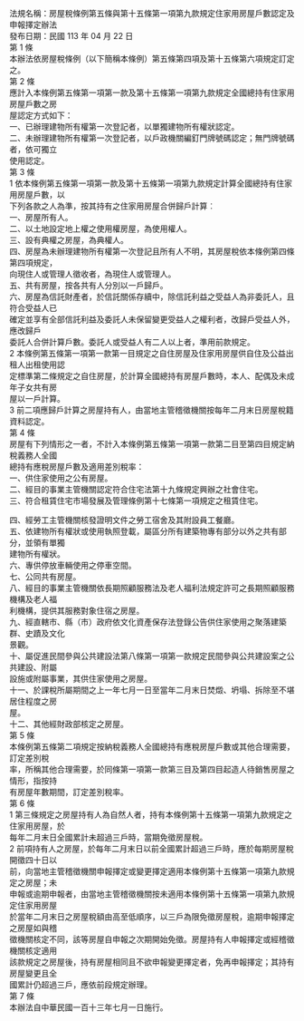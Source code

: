 法規名稱：房屋稅條例第五條與第十五條第一項第九款規定住家用房屋戶數認定及申報擇定辦法  
發布日期：民國 113 年 04 月 22 日  
第 1 條  
本辦法依房屋稅條例（以下簡稱本條例）第五條第四項及第十五條第六項規定訂定之。  
第 2 條  
應計入本條例第五條第一項第一款及第十五條第一項第九款規定全國總持有住家用房屋戶數之房  
屋認定方式如下：  
一、已辦理建物所有權第一次登記者，以單獨建物所有權狀認定。  
二、未辦理建物所有權第一次登記者，以戶政機關編釘門牌號碼認定；無門牌號碼者，依可獨立  
使用認定。  
第 3 條  
1 依本條例第五條第一項第一款及第十五條第一項第九款規定計算全國總持有住家用房屋戶數，以  
下列各款之人為準，按其持有之住家用房屋合併歸戶計算︰  
一、房屋所有人。  
二、以土地設定地上權之使用權房屋，為使用權人。  
三、設有典權之房屋，為典權人。  
四、房屋為未辦理建物所有權第一次登記且所有人不明，其房屋稅依本條例第四條第四項規定，  
向現住人或管理人徵收者，為現住人或管理人。  
五、共有房屋，按各共有人分別以一戶歸戶。  
六、房屋為信託財產者，於信託關係存續中，除信託利益之受益人為非委託人，且符合受益人已  
確定並享有全部信託利益及委託人未保留變更受益人之權利者，改歸戶受益人外，應改歸戶  
委託人合併計算戶數。委託人或受益人有二人以上者，準用前款規定。  
2 本條例第五條第一項第一款第一目規定之自住房屋及住家用房屋供自住及公益出租人出租使用認  
定標準第二條規定之自住房屋，於計算全國總持有房屋戶數時，本人、配偶及未成年子女共有房  
屋以一戶計算。  
3 前二項應歸戶計算之房屋持有人，由當地主管稽徵機關按每年二月末日房屋稅籍資料認定。  
第 4 條  
房屋有下列情形之一者，不計入本條例第五條第一項第一款第二目至第四目規定納稅義務人全國  
總持有應稅房屋戶數及適用差別稅率：  
一、供住家使用之公有房屋。  
二、經目的事業主管機關認定符合住宅法第十九條規定興辦之社會住宅。  
三、符合租賃住宅市場發展及管理條例第十七條第一項規定之租賃住宅。  


四、經勞工主管機關核發證明文件之勞工宿舍及其附設員工餐廳。  
五、依建物所有權狀或使用執照登載，屬區分所有建築物專有部分以外之共有部分，並領有單獨  
建物所有權狀。  
六、專供停放車輛使用之停車空間。  
七、公同共有房屋。  
八、經目的事業主管機關依長期照顧服務法及老人福利法規定許可之長期照顧服務機構及老人福  
利機構，提供其服務對象住宿之房屋。  
九、經直轄市、縣（市）政府依文化資產保存法登錄公告供住家使用之聚落建築群、史蹟及文化  
景觀。  
十、屬促進民間參與公共建設法第八條第一項第一款規定民間參與公共建設案之公共建設、附屬  
設施或附屬事業，其供住家使用之房屋。  
十一、於課稅所屬期間之上一年七月一日至當年二月末日焚燬、坍塌、拆除至不堪居住程度之房  
屋。  
十二、其他經財政部核定之房屋。  
第 5 條  
本條例第五條第二項規定按納稅義務人全國總持有應稅房屋戶數或其他合理需要，訂定差別稅  
率，所稱其他合理需要，於同條第一項第一款第三目及第四目起造人待銷售房屋之情形，指按持  
有房屋年數期間，訂定差別稅率。  
第 6 條  
1 第三條規定之房屋持有人為自然人者，持有本條例第十五條第一項第九款規定之住家用房屋，於  
每年二月末日全國累計未超過三戶時，當期免徵房屋稅。  
2 前項持有人之房屋，於每年二月末日以前全國累計超過三戶時，應於每期房屋稅開徵四十日以  
前，向當地主管稽徵機關申報擇定或變更擇定適用本條例第十五條第一項第九款規定之房屋；未  
申報或逾期申報者，由當地主管稽徵機關按未適用本條例第十五條第一項第九款規定住家用房屋  
於當年二月末日之房屋稅額由高至低順序，以三戶為限免徵房屋稅，逾期申報擇定之房屋如與稽  
徵機關核定不同，該等房屋自申報之次期開始免徵。房屋持有人申報擇定或經稽徵機關核定適用  
該款規定之房屋後，持有房屋相同且不欲申報變更擇定者，免再申報擇定；其持有房屋變更且全  
國累計仍超過三戶，應依前段規定辦理。  
第 7 條  
本辦法自中華民國一百十三年七月一日施行。  


